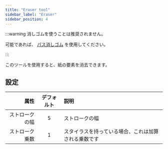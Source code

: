 ```yaml
---
title: "Eraser tool"
sidebar_label: "Eraser"
sidebar_position: 4
---
```



:::warning 消しゴムを使うことは推奨されません。

可能であれば、 [パス消しゴム](path_eraser) を使用してください。

:::

このツールを使用すると、紙の要素を消去できます。

## 設定

|      属性 | デフォルト | 説明                         |
| -------:|:-----:|:-------------------------- |
| ストロークの幅 |   5   | ストロークの幅                    |
| ストローク乗数 |   1   | スタイラスを持っている場合、これは加算される乗数です |
